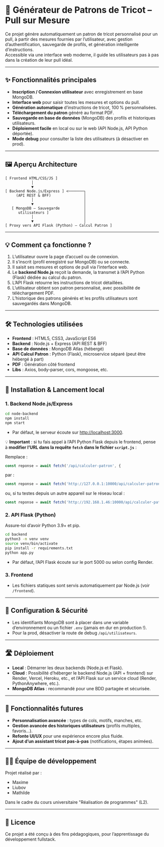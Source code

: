 # 🧶 Générateur de Patrons de Tricot – Pull sur Mesure

Ce projet génère automatiquement un patron de tricot personnalisé pour un pull, à partir des mesures fournies par l’utilisateur, avec gestion d’authentification, sauvegarde de profils, et génération intelligente d’instructions.  
Accessible via une interface web moderne, il guide les utilisateurs pas à pas dans la création de leur pull idéal.

---

## ✨ Fonctionnalités principales

- **Inscription / Connexion utilisateur** avec enregistrement en base MongoDB.
- **Interface web** pour saisir toutes les mesures et options du pull.
- **Génération automatique** d’instructions de tricot, 100 % personnalisées.
- **Téléchargement du patron** généré au format PDF.
- **Sauvegarde en base de données** (MongoDB) des profils et historiques utilisateurs.
- **Déploiement facile** en local ou sur le web (API Node.js, API Python déportée).
- **Mode debug** pour consulter la liste des utilisateurs (à désactiver en prod).

---

## 🖼️ Aperçu Architecture

```
[ Frontend HTML/CSS/JS ]
            │
            ▼
[ Backend Node.js/Express ] <───────┐
     (API REST & BFF)               │
            │                       │
            ▼                       │
   [ MongoDB – Sauvegarde           │
      utilisateurs ]                │
            │                       │
            ▼                       │
[ Proxy vers API Flask (Python) – Calcul Patron ]
```

---

## 💡 Comment ça fonctionne ?

1. L’utilisateur ouvre la page d’accueil ou de connexion.
2. Il s’inscrit (profil enregistré sur MongoDB) ou se connecte.
3. Il saisit ses mesures et options de pull via l’interface web.
4. Le **backend Node.js** reçoit la demande, la transmet à l’API Python (Flask) dédiée au calcul du patron.
5. L’API Flask retourne les instructions de tricot détaillées.
6. L’utilisateur obtient son patron personnalisé, avec possibilité de téléchargement PDF.
7. L’historique des patrons générés et les profils utilisateurs sont sauvegardés dans MongoDB.

---

## 🛠️ Technologies utilisées

- **Frontend** : HTML5, CSS3, JavaScript ES6
- **Backend** : Node.js + Express (API REST & BFF)
- **Base de données** : MongoDB Atlas (hébergé)
- **API Calcul Patron** : Python (Flask), microservice séparé (peut être hébergé à part)
- **PDF** : Génération côté frontend
- **Libs** : Axios, body-parser, cors, mongoose, etc.

---

## 🚀 Installation & Lancement local

### 1. Backend Node.js/Express

```bash
cd node-backend
npm install
npm start
```

- Par défaut, le serveur écoute sur [http://localhost:3000](http://localhost:3000).

💡 **Important** : si tu fais appel à l’API Python Flask depuis le frontend, pense à **modifier l’URL dans la requête `fetch` dans le fichier `script.js`** :

Remplace :
```js
const reponse = await fetch('/api/calculer-patron', {
```
par :
```js
const reponse = await fetch('http://127.0.0.1:10000/api/calculer-patron', {
```
ou, si tu testes depuis un autre appareil sur le réseau local :
```js
const reponse = await fetch('http://192.168.1.46:10000/api/calculer-patron', {
```

### 2. API Flask (Python)

Assure-toi d’avoir Python 3.9+ et pip.

```bash
cd backend
python3 -m venv venv
source venv/bin/activate
pip install -r requirements.txt
python app.py
```

- Par défaut, l’API Flask écoute sur le port 5000 ou selon config Render.

### 3. Frontend

- Les fichiers statiques sont servis automatiquement par Node.js (voir `/frontend`).

---

## 🔐 Configuration & Sécurité

- Les identifiants MongoDB sont à placer dans une variable d’environnement ou un fichier `.env` (jamais en dur en production !).
- Pour la prod, désactiver la route de debug `/api/utilisateurs`.

---

## 🛣️ Déploiement

- **Local** : Démarrer les deux backends (Node.js et Flask).
- **Cloud** : Possibilité d’héberger le backend Node.js (API + frontend) sur Render, Vercel, Heroku, etc., et l’API Flask sur un service cloud (Render, PythonAnywhere, etc.).
- **MongoDB Atlas** : recommandé pour une BDD partagée et sécurisée.

---

## 🚧 Fonctionnalités futures

- **Personnalisation avancée** : types de cols, motifs, manches, etc.
- **Gestion avancée des historiques utilisateurs** (profils multiples, favoris…).
- **Refonte UI/UX** pour une expérience encore plus fluide.
- **Ajout d’un assistant tricot pas-à-pas** (notifications, étapes animées).

---

## 👩‍💻 Équipe de développement

Projet réalisé par :
- Maxime
- Liubov
- Mathilde

Dans le cadre du cours universitaire "Réalisation de programmes" (L2).

---

## 📄 Licence

Ce projet a été conçu à des fins pédagogiques, pour l’apprentissage du développement fullstack.
